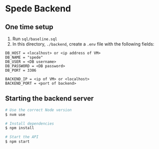 # Spede Backend

## One time setup

1. Run `sql/baseline.sql`
2.  In this directory, `./backend`, create a `.env` file with the following fields:

```
DB_HOST = <localhost> or <ip address of VM>
DB_NAME = "spede"
DB_USER = <DB username>
DB_PASSWORD = <DB password> 
DB_PORT = 3306

BACKEND_IP = <ip of VM> or <localhost>
BACKEND_PORT = <port of backend>
```
## Starting the backend server

```bash
# Use the correct Node version
$ nvm use

# Install dependencies
$ npm install

# Start the API
$ npm start
```